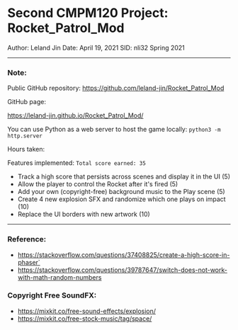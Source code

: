 # Second CMPM120 Project: Rocket_Patrol_Mod
Author: Leland Jin 
Date: April 19, 2021
SID:    nli32 
Spring 2021  

---
### Note:
Public GitHub repository:
https://github.com/leland-jin/Rocket_Patrol_Mod

GitHub page:

https://leland-jin.github.io/Rocket_Patrol_Mod/

You can use Python as a web server to host the game locally:
`python3 -m http.server`

Hours taken:

Features implemented:
`Total score earned: 35`

 - Track a high score that persists across scenes and display it in the UI (5)
 - Allow the player to control the Rocket after it's fired (5)
 - Add your own (copyright-free) background music to the Play scene (5)
 - Create 4 new explosion SFX and randomize which one plays on impact (10)
 - Replace the UI borders with new artwork (10)



---
### Reference:
 - https://stackoverflow.com/questions/37408825/create-a-high-score-in-phaser`
 - https://stackoverflow.com/questions/39787647/switch-does-not-work-with-math-random-numbers

### Copyright Free SoundFX:
 - https://mixkit.co/free-sound-effects/explosion/
 - https://mixkit.co/free-stock-music/tag/space/


